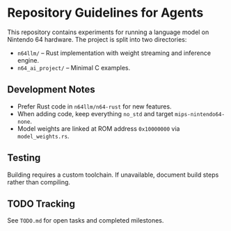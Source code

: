 # Repository Guidelines for Agents

This repository contains experiments for running a language model on Nintendo 64 hardware. The project is split into two directories:

- `n64llm/` – Rust implementation with weight streaming and inference engine.
- `n64_ai_project/` – Minimal C examples.

## Development Notes

- Prefer Rust code in `n64llm/n64-rust` for new features.
- When adding code, keep everything `no_std` and target `mips-nintendo64-none`.
- Model weights are linked at ROM address `0x10000000` via `model_weights.rs`.

## Testing

Building requires a custom toolchain. If unavailable, document build steps rather than compiling.

## TODO Tracking

See `TODO.md` for open tasks and completed milestones.
